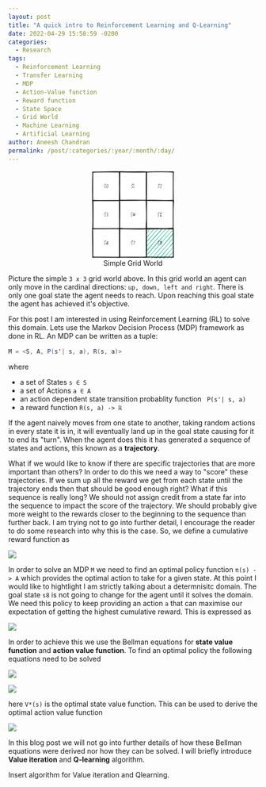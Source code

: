 ```yaml
---
layout: post
title: "A quick intro to Reinforcement Learning and Q-Learning"
date: 2022-04-29 15:58:59 -0200
categories:
  - Research
tags:
  - Reinforcement Learning
  - Transfer Learning
  - MDP
  - Action-Value function
  - Reward function
  - State Space
  - Grid World
  - Machine Learning
  - Artificial Learning
author: Aneesh Chandran
permalink: /post/:categories/:year/:month/:day/
---
```



<figure>
<img 
    style="display: block; 
           margin-left: auto;
           margin-right: auto;
           width: 40%;"
    src="/assets/gridworld.png" 
    alt="Simple Grid world"/>
<figurecaption style="display: block; 
           margin-left: auto;
           margin-right:auto;
           text-align: center;">Simple Grid World</figurecaption>
</figure>

Picture the simple `3 x 3` grid world above. In this grid world an agent can only move in the cardinal directions: `up, down, left and right`. There is only one goal state the agent needs to reach. Upon reaching this goal state the agent has achieved it's objective. 

For this post I am interested in using Reinforcement Learning (RL) to solve this domain. Lets use the Markov Decision Process (MDP) framework as done in RL. An MDP can be written as a tuple:
```java
M = <S, A, P(s'| s, a), R(s, a)>
```
where 

- a set of States `s ∈ S`
- a set of Actions `a ∈ A`
- an action dependent state transition probablity function `` P(s'| s, a)``
- a reward function `R(s, a) -> ℝ `

If the agent naively moves from one state to another, taking random actions in every state it is in, it will eventually land up in the goal state causing for it to end its "turn". When the agent does this it has generated a sequence of states and actions, this known as a **trajectory**. 

What if we would like to know if there are specific trajectories that are more important than others? In order to do this we need a way to "score" these trajectories. If we sum up all the reward we get from each state until the trajectory ends then that should be good enough right? What if this sequence is really long? We should not assign credit from a state far into the sequence to impact the score of the trajectory. We should probably give more weight to the rewards closer to the beginning to the sequence than further back. I am trying not to go into further detail, I encourage the reader to do some research into why this is the case. So, we define a cumulative reward function as 

<img src="https://latex.codecogs.com/gif.latex?G = \sum^T_{t=0}\gamma^t R(s_t, a_t)"
style="display: block; 
           margin-left: auto;
           margin-right: auto;"/>

In order to solve an MDP `M` we need to find an optimal policy function `π(s) -> A` which provides the optimal action to take for a given state. At this point I would like to hightlight I am strictly talking about a determnisitc domain. The goal state `s8` is not going to change for the agent until it solves the domain. We need this policy to keep providing an action `a` that can maximise our expectation of getting the highest cumulative reward. This is expressed as

<img src="https://latex.codecogs.com/gif.latex?E_{p(s_1:T, a_1:T)}[\sum^T_{t=0} \gamma^t R(s_t, a_t)|\pi] "
style="display: block; 
           margin-left: auto;
           margin-right: auto;"/>

In order to achieve this we use the Bellman equations for **state value function** and **action value function**. To find an optimal policy the following equations need to be solved

<img src="https://latex.codecogs.com/gif.latex?\pi(s) = argmax \{R(s,a) + \gamma \sum_{s'} P(s' | s, a)V(s') \} "
style="display: block; 
           margin-left: auto;
           margin-right: auto;"/>

<img src="https://latex.codecogs.com/gif.latex?V^*(s) = max \{R(s,a) + \gamma \sum_{s'} P(s' | s, \pi(s))V^*(s') \} "
style="display: block; 
           margin-left: auto;
           margin-right: auto;"/>

here `V*(s)` is the optimal state value function. This can be used to derive the optimal action value function 

<img src="https://latex.codecogs.com/gif.latex?Q^*(s,a) = \gamma \sum_{s'} P(s' | s, a)V^*(s') \} "
style="display: block; 
           margin-left: auto;
           margin-right: auto;"/>

In this blog post we will not go into further details of how these Bellman equations were derived nor how they can be solved. I will briefly introduce **Value iteration** and **Q-learning** algorithm.

Insert algorithm for Value iteration and Qlearning. 


